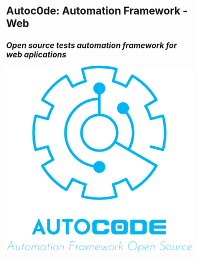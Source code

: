 # Autoc0de: Automation Framework - Web 
## _Open source tests automation framework for web aplications_

<p align="center">
  <img src="img/autoc0de.png"/>
</p>